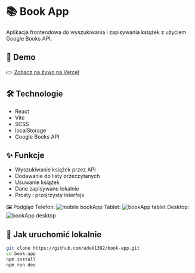 # 📚 Book App

Aplikacja frontendowa do wyszukiwania i zapisywania książek z użyciem Google Books API.

## 🔗 Demo

👉 [Zobacz na żywo na Vercel](https://book-app-git-main-adrians-projects-06f1dc67.vercel.app/)

## 🛠 Technologie

- React
- Vite
- SCSS
- localStorage
- Google Books API

## ✨ Funkcje

- Wyszukiwanie książek przez API
- Dodawanie do listy przeczytanych
- Usuwanie książek
- Dane zapisywane lokalnie
- Prosty i przejrzysty interfejs


🖼️ Podgląd
Telefon:
![mobile bookApp](https://github.com/user-attachments/assets/d4e3eaff-bcd4-4cbf-adb2-d608d43f1a2d)
Tablet:
![bookApp tablet](https://github.com/user-attachments/assets/3b89b7d7-83cb-4855-b7f7-4c16d6066432)
Desktop:
![bookApp desktop](https://github.com/user-attachments/assets/8b7cfd17-bd53-4999-a2f1-1c2fe489a114)




## 🏁 Jak uruchomić lokalnie

```bash
git clone https://github.com/adek1392/book-app.git
cd book-app
npm install
npm run dev

